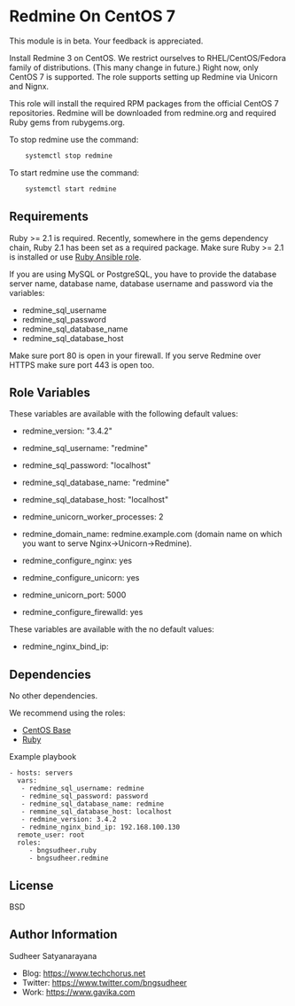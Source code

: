 Redmine On CentOS 7
=========

This module is in beta. Your feedback is appreciated.

Install Redmine 3 on CentOS. We restrict ourselves to RHEL/CentOS/Fedora family
of distributions. (This many change in future.) Right now, only CentOS 7 is supported.
The role supports setting up Redmine via Unicorn and Nignx.

This role will install the required RPM packages from the official CentOS 7
repositories. Redmine will be downloaded from redmine.org and required Ruby
gems from rubygems.org.

To stop redmine use the command:
```sh
    systemctl stop redmine
 ```

To start redmine use the command:
```sh
    systemctl start redmine
 ```

Requirements
------------
Ruby >= 2.1 is required. Recently, somewhere in the gems dependency chain,
Ruby 2.1 has been set as a required package.
Make sure Ruby >= 2.1 is installed or use
[Ruby Ansible role](https://galaxy.ansible.com/bngsudheer/ruby/).

If you are using MySQL or PostgreSQL, you have to provide the database server name,
database name, database username and password via the variables:
* redmine_sql_username
* redmine_sql_password
* redmine_sql_database_name
* redmine_sql_database_host

Make sure port 80 is open in your firewall. If you serve Redmine over HTTPS
make sure port 443 is open too.

Role Variables
--------------

These variables are available with the following default values:
* redmine_version: "3.4.2"

* redmine_sql_username: "redmine"
* redmine_sql_password: "localhost"
* redmine_sql_database_name: "redmine"
* redmine_sql_database_host: "localhost"
* redmine_unicorn_worker_processes: 2
* redmine_domain_name: redmine.example.com (domain name on which you want to serve Nginx->Unicorn->Redmine).  

* redmine_configure_nginx: yes
* redmine_configure_unicorn: yes
* redmine_unicorn_port: 5000
* redmine_configure_firewalld: yes

These variables are available with the no default values:
* redmine_nginx_bind_ip:


Dependencies
------------

No other dependencies.

We recommend using the roles:
- [CentOS Base](https://galaxy.ansible.com/bngsudheer/centos_base/)
- [Ruby](https://galaxy.ansible.com/bngsudheer/ruby/)

Example playbook

    - hosts: servers
      vars:
       - redmine_sql_username: redmine
       - redmine_sql_password: password
       - redmine_sql_database_name: redmine
       - remmine_sql_database_host: localhost
       - redmine_version: 3.4.2
       - redmine_nginx_bind_ip: 192.168.100.130
      remote_user: root
      roles:
         - bngsudheer.ruby
         - bngsudheer.redmine

License
-------

BSD

Author Information
------------------

Sudheer Satyanarayana
* Blog: https://www.techchorus.net
* Twitter: https://www.twitter.com/bngsudheer
* Work: https://www.gavika.com
